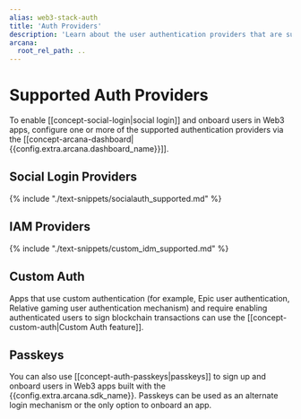 ```yaml
---
alias: web3-stack-auth
title: 'Auth Providers'
description: 'Learn about the user authentication providers that are supported by the Arcana Auth SDK for user onboarding.'
arcana:
  root_rel_path: ..
---
```

  
# Supported Auth Providers

To enable [[concept-social-login|social login]] and onboard users in Web3 apps, configure one or more of the supported authentication providers via the [[concept-arcana-dashboard|{{config.extra.arcana.dashboard_name}}]].

## Social Login Providers

{% include "./text-snippets/socialauth_supported.md" %}

## IAM Providers

{% include "./text-snippets/custom_idm_supported.md" %}

## Custom Auth

Apps that use custom authentication (for example, Epic user authentication, Relative gaming user authentication mechanism) and require enabling authenticated users to sign blockchain transactions can use the [[concept-custom-auth|Custom Auth feature]].

## Passkeys

You can also use [[concept-auth-passkeys|passkeys]] to sign up and onboard users in Web3 apps built with the {{config.extra.arcana.sdk_name}}. Passkeys can be used as an alternate login mechanism or the only option to onboard an app.